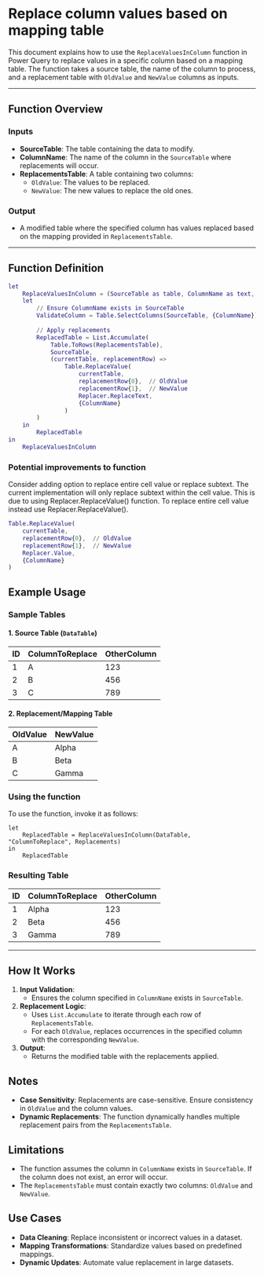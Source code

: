 # Replace column values based on mapping table

This document explains how to use the `ReplaceValuesInColumn` function in Power Query to replace values in a specific column based on a mapping table. The function takes a source table, the name of the column to process, and a replacement table with `OldValue` and `NewValue` columns as inputs.

---

## Function Overview

### Inputs
- **SourceTable**: The table containing the data to modify.
- **ColumnName**: The name of the column in the `SourceTable` where replacements will occur.
- **ReplacementsTable**: A table containing two columns:
  - `OldValue`: The values to be replaced.
  - `NewValue`: The new values to replace the old ones.

### Output
- A modified table where the specified column has values replaced based on the mapping provided in `ReplacementsTable`.

---

## Function Definition

```m
let
    ReplaceValuesInColumn = (SourceTable as table, ColumnName as text, ReplacementsTable as table) =>
    let
        // Ensure ColumnName exists in SourceTable
        ValidateColumn = Table.SelectColumns(SourceTable, {ColumnName}),
        
        // Apply replacements
        ReplacedTable = List.Accumulate(
            Table.ToRows(ReplacementsTable),
            SourceTable,
            (currentTable, replacementRow) =>
                Table.ReplaceValue(
                    currentTable,
                    replacementRow{0},  // OldValue
                    replacementRow{1},  // NewValue
                    Replacer.ReplaceText,
                    {ColumnName}
                )
        )
    in
        ReplacedTable
in
    ReplaceValuesInColumn
```
### Potential improvements to function
Consider adding option to replace entire cell value or replace subtext. The current implementation will only replace subtext within the cell value. This is due to using Replacer.ReplaceValue() function. To replace entire cell value instead use Replacer.ReplaceValue().

```m
Table.ReplaceValue(
    currentTable,
    replacementRow{0},  // OldValue
    replacementRow{1},  // NewValue
    Replacer.Value,
    {ColumnName}
)
```

## Example Usage

### Sample Tables

#### 1. Source Table (`DataTable`)


| ID   | ColumnToReplace | OtherColumn |
|------|-----------------|-------------|
| 1    | A               | 123         |
| 2    | B               | 456         |
| 3    | C               | 789         |


#### 2. Replacement/Mapping Table


| OldValue | NewValue |
|----------|----------|
| A        | Alpha    |
| B        | Beta     |
| C        | Gamma    |



### Using the function

To use the function, invoke it as follows:

``` powerquery
let
    ReplacedTable = ReplaceValuesInColumn(DataTable, "ColumnToReplace", Replacements)
in
    ReplacedTable
 ```


### Resulting Table


| ID   | ColumnToReplace | OtherColumn |
|------|-----------------|-------------|
| 1    | Alpha           | 123         |
| 2    | Beta            | 456         |
| 3    | Gamma           | 789         |


----------

## How It Works

1.  **Input Validation**:
    -   Ensures the column specified in `ColumnName` exists in `SourceTable`.
2.  **Replacement Logic**:
    -   Uses `List.Accumulate` to iterate through each row of `ReplacementsTable`.
    -   For each `OldValue`, replaces occurrences in the specified column with the corresponding `NewValue`.
3.  **Output**:
    -   Returns the modified table with the replacements applied.


## Notes

-   **Case Sensitivity**: Replacements are case-sensitive. Ensure consistency in `OldValue` and the column values.
-   **Dynamic Replacements**: The function dynamically handles multiple replacement pairs from the `ReplacementsTable`.


## Limitations

-   The function assumes the column in `ColumnName` exists in `SourceTable`. If the column does not exist, an error will occur.
-   The `ReplacementsTable` must contain exactly two columns: `OldValue` and `NewValue`.


## Use Cases

-   **Data Cleaning**: Replace inconsistent or incorrect values in a dataset.
-   **Mapping Transformations**: Standardize values based on predefined mappings.
-   **Dynamic Updates**: Automate value replacement in large datasets.

